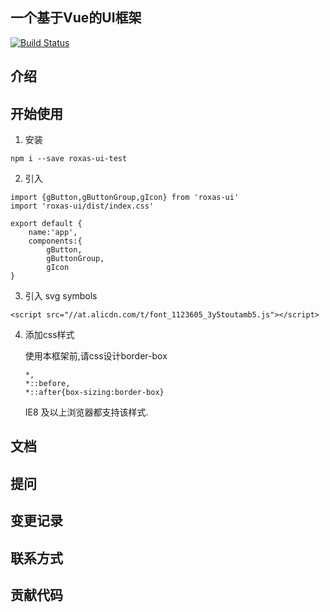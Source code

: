 ## 一个基于Vue的UI框架 

[![Build Status](https://www.travis-ci.org/roxas332519096/vue-ui.svg?branch=master)](https://www.travis-ci.org/roxas332519096/vue-ui)

## 介绍

## 开始使用

1. 安装
```
npm i --save roxas-ui-test
```

2. 引入

```
import {gButton,gButtonGroup,gIcon} from 'roxas-ui'
import 'roxas-ui/dist/index.css'

export default {
    name:'app',
    components:{
        gButton,
        gButtonGroup,
        gIcon
}
```

3. 引入 svg symbols

```
<script src="//at.alicdn.com/t/font_1123605_3y5toutamb5.js"></script>
```

4. 添加css样式

    使用本框架前,请css设计border-box
    
    ```
    *,
    *::before,
    *::after{box-sizing:border-box}
    ```
    
    IE8 及以上浏览器都支持该样式.

## 文档

## 提问

## 变更记录

## 联系方式

## 贡献代码





